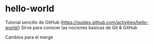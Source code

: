 # hello-world
Tutorial sencillo de GitHub (https://guides.github.com/activities/hello-world/)
Sirve para conocer las nociones basicas de Git & GitHub



Cambios para el merge
